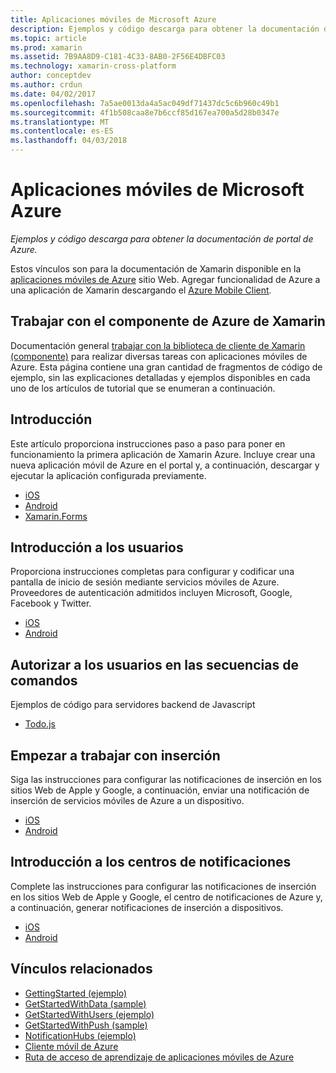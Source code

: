 ```yaml
---
title: Aplicaciones móviles de Microsoft Azure
description: Ejemplos y código descarga para obtener la documentación de portal de Azure.
ms.topic: article
ms.prod: xamarin
ms.assetid: 7B9AA8D9-C181-4C33-8AB0-2F56E4DBFC03
ms.technology: xamarin-cross-platform
author: conceptdev
ms.author: crdun
ms.date: 04/02/2017
ms.openlocfilehash: 7a5ae0013da4a5ac049df71437dc5c6b960c49b1
ms.sourcegitcommit: 4f1b508caa8e7b6ccf85d167ea700a5d28b0347e
ms.translationtype: MT
ms.contentlocale: es-ES
ms.lasthandoff: 04/03/2018
---
```

# <a name="microsoft-azure-mobile-apps"></a>Aplicaciones móviles de Microsoft Azure

_Ejemplos y código descarga para obtener la documentación de portal de Azure._

<!--
NOTE TO AUTHORS: this page is referenced from
http://azure.microsoft.com/en-us/develop/mobile/xamarin/
as https://developer.xamarin.com/guides/cross-platform/data-cloud/mobile-services/
A redirect has been put in place to /mobile-apps/ HOWEVER the /Resources/ .ZIP files are still located in /mobile-services/ so that the following permalinks don't break

The ZIPs in /Resources/ are also referenced by inbound links
Getting Started  http://go.microsoft.com/fwlink/p/?LinkId=331359
Get started with data   http://go.microsoft.com/fwlink/p/?LinkId=331302
Get started with push   http://go.microsoft.com/fwlink/p/?LinkId=331303
Get started with authentication http://go.microsoft.com/fwlink/p/?LinkId=331328
Get started with Notification Hubs  http://go.microsoft.com/fwlink/p/?LinkId=331329
Validate and modify data    http://go.microsoft.com/fwlink/p/?LinkId=331330
-->


Estos vínculos son para la documentación de Xamarin disponible en la [aplicaciones móviles de Azure](https://docs.microsoft.com/azure/app-service-mobile/) sitio Web.
Agregar funcionalidad de Azure a una aplicación de Xamarin descargando el [Azure Mobile Client](https://www.nuget.org/packages/Microsoft.Azure.Mobile.Client/).

## <a name="working-with-the-xamarin-azure-component"></a>Trabajar con el componente de Azure de Xamarin

Documentación general [trabajar con la biblioteca de cliente de Xamarin (componente)](https://docs.microsoft.com/azure/app-service-mobile/app-service-mobile-dotnet-how-to-use-client-library) para realizar diversas tareas con aplicaciones móviles de Azure. Esta página contiene una gran cantidad de fragmentos de código de ejemplo, sin las explicaciones detalladas y ejemplos disponibles en cada uno de los artículos de tutorial que se enumeran a continuación.

## <a name="getting-started"></a>Introducción

Este artículo proporciona instrucciones paso a paso para poner en funcionamiento la primera aplicación de Xamarin Azure.
Incluye crear una nueva aplicación móvil de Azure en el portal y, a continuación, descargar y ejecutar la aplicación configurada previamente.

-  [iOS](https://docs.microsoft.com/azure/app-service-mobile/app-service-mobile-xamarin-ios-get-started/)
-  [Android](https://docs.microsoft.com/azure/app-service-mobile/app-service-mobile-xamarin-android-get-started/)
-  [Xamarin.Forms](https://docs.microsoft.com/azure/app-service-mobile/app-service-mobile-xamarin-forms-get-started)

<!--
## Validate, Modify and Augment Data in Scripts

Demonstrates how to add server-side scripts to Azure Mobile Services data tables to implement server-side validation and other functionality.

-  [iOS](https://azure.microsoft.com/en-us/documentation/articles/mobile-services-dotnet-how-to-use-client-library/#errors)
-  [Android](https://azure.microsoft.com/en-us/documentation/articles/mobile-services-dotnet-how-to-use-client-library/#errors)
-->

<!--
## Add Paging to Data

A quick example of paging large sets of data using Skip() and Take().

-  [iOS](https://azure.microsoft.com/en-us/documentation/articles/mobile-services-dotnet-how-to-use-client-library/#paging)
-  [Android](https://azure.microsoft.com/en-us/documentation/articles/mobile-services-dotnet-how-to-use-client-library/#paging)
-->

## <a name="get-started-with-users"></a>Introducción a los usuarios

Proporciona instrucciones completas para configurar y codificar una pantalla de inicio de sesión mediante servicios móviles de Azure. Proveedores de autenticación admitidos incluyen Microsoft, Google, Facebook y Twitter.

-  [iOS](https://azure.microsoft.com/en-us/documentation/articles/app-service-mobile-xamarin-ios-get-started-users/)
-  [Android](https://azure.microsoft.com/en-us/documentation/articles/app-service-mobile-xamarin-android-get-started-users/)


## <a name="authorize-users-in-scripts"></a>Autorizar a los usuarios en las secuencias de comandos

Ejemplos de código para servidores backend de Javascript

-  [Todo.js](https://github.com/Azure/azure-mobile-apps-node/blob/master/samples/personal-table/tables/TodoItem.js#L38)


## <a name="get-started-with-push"></a>Empezar a trabajar con inserción

Siga las instrucciones para configurar las notificaciones de inserción en los sitios Web de Apple y Google, a continuación, enviar una notificación de inserción de servicios móviles de Azure a un dispositivo.

-  [iOS](https://docs.microsoft.com/azure/app-service-mobile/app-service-mobile-xamarin-ios-get-started-push)
-  [Android](https://docs.microsoft.com/azure/app-service-mobile/app-service-mobile-xamarin-android-get-started-push)


## <a name="get-started-with-notification-hubs"></a>Introducción a los centros de notificaciones

Complete las instrucciones para configurar las notificaciones de inserción en los sitios Web de Apple y Google, el centro de notificaciones de Azure y, a continuación, generar notificaciones de inserción a dispositivos.

-  [iOS](https://docs.microsoft.com/azure/notification-hubs/xamarin-notification-hubs-ios-push-notification-apns-get-started)
-  [Android](https://docs.microsoft.com/azure/notification-hubs/xamarin-notification-hubs-push-notifications-android-gcm)



## <a name="related-links"></a>Vínculos relacionados

- [GettingStarted (ejemplo)](https://github.com/xamarin/mobile-samples/tree/master/Azure/GettingStarted)
- [GetStartedWithData (sample)](https://github.com/xamarin/mobile-samples/tree/master/Azure/GetStartedWithData)
- [GetStartedWithUsers (ejemplo)](https://github.com/xamarin/mobile-samples/tree/master/Azure/GetStartedWithUsers)
- [GetStartedWithPush (sample)](https://github.com/xamarin/mobile-samples/tree/master/Azure/GetStartedWithPush)
- [NotificationHubs (ejemplo)](https://github.com/xamarin/mobile-samples/tree/master/Azure/NotificationHubs)
- [Cliente móvil de Azure](https://www.nuget.org/packages/Microsoft.Azure.Mobile.Client/)
- [Ruta de acceso de aprendizaje de aplicaciones móviles de Azure](https://azure.microsoft.com/en-us/documentation/learning-paths/appservice-mobileapps/)

<!--
- [ValidateModifyData (sample)](https://github.com/xamarin/mobile-samples/tree/master/Azure/ValidateModifyData)
-->